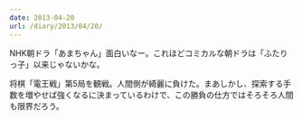 ```yaml
---
date: 2013-04-20
url: /diary/2013/04/20/
---
```


NHK朝ドラ「あまちゃん」面白いなー。これほどコミカルな朝ドラは「ふたりっ子」以来じゃないかな。

将棋「電王戦」第5局を観戦。人間側が綺麗に負けた。まあしかし、探索する手数を増やせば強くなるに決まっているわけで、この勝負の仕方ではそろそろ人間も限界だろう。